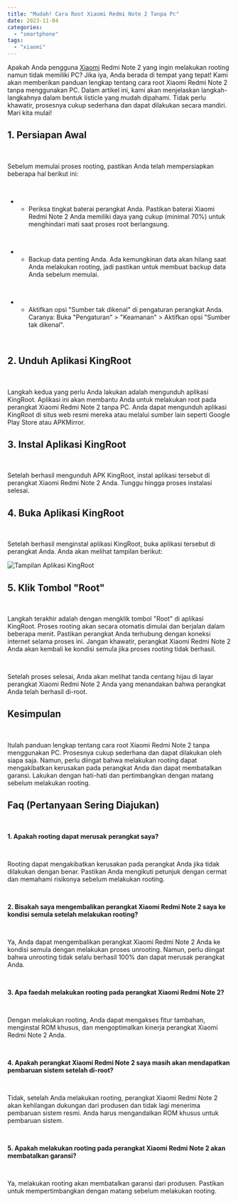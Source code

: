 ```yaml
---
title: "Mudah! Cara Root Xiaomi Redmi Note 2 Tanpa Pc"
date: 2023-11-04
categories: 
  - "smartphone"
tags: 
  - "xiaomi"
---
```


Apakah Anda pengguna [Xiaomi](https://ajiekusumadhany.com/gadget/smartphone/xiaomi/) Redmi Note 2 yang ingin melakukan rooting namun tidak memiliki PC? Jika iya, Anda berada di tempat yang tepat! Kami akan memberikan panduan lengkap tentang cara root Xiaomi Redmi Note 2 tanpa menggunakan PC. Dalam artikel ini, kami akan menjelaskan langkah-langkahnya dalam bentuk listicle yang mudah dipahami. Tidak perlu khawatir, prosesnya cukup sederhana dan dapat dilakukan secara mandiri. Mari kita mulai!

## 1\. Persiapan Awal

 

Sebelum memulai proses rooting, pastikan Anda telah mempersiapkan beberapa hal berikut ini:

 

- - Periksa tingkat baterai perangkat Anda. Pastikan baterai Xiaomi Redmi Note 2 Anda memiliki daya yang cukup (minimal 70%) untuk menghindari mati saat proses root berlangsung.

 

- - Backup data penting Anda. Ada kemungkinan data akan hilang saat Anda melakukan rooting, jadi pastikan untuk membuat backup data Anda sebelum memulai.

 

- - Aktifkan opsi "Sumber tak dikenal" di pengaturan perangkat Anda. Caranya: Buka "Pengaturan" > "Keamanan" > Aktifkan opsi "Sumber tak dikenal".

 

## 2\. Unduh Aplikasi KingRoot

 

Langkah kedua yang perlu Anda lakukan adalah mengunduh aplikasi KingRoot. Aplikasi ini akan membantu Anda untuk melakukan root pada perangkat Xiaomi Redmi Note 2 tanpa PC. Anda dapat mengunduh aplikasi KingRoot di situs web resmi mereka atau melalui sumber lain seperti Google Play Store atau APKMirror.

## 3\. Instal Aplikasi KingRoot

 

Setelah berhasil mengunduh APK KingRoot, instal aplikasi tersebut di perangkat Xiaomi Redmi Note 2 Anda. Tunggu hingga proses instalasi selesai.

## 4\. Buka Aplikasi KingRoot

 

Setelah berhasil menginstal aplikasi KingRoot, buka aplikasi tersebut di perangkat Anda. Anda akan melihat tampilan berikut:

![Tampilan Aplikasi KingRoot](images/[link_gambar_kingroot])

## 5\. Klik Tombol "Root"

 

Langkah terakhir adalah dengan mengklik tombol "Root" di aplikasi KingRoot. Proses rooting akan secara otomatis dimulai dan berjalan dalam beberapa menit. Pastikan perangkat Anda terhubung dengan koneksi internet selama proses ini. Jangan khawatir, perangkat Xiaomi Redmi Note 2 Anda akan kembali ke kondisi semula jika proses rooting tidak berhasil.

 

Setelah proses selesai, Anda akan melihat tanda centang hijau di layar perangkat Xiaomi Redmi Note 2 Anda yang menandakan bahwa perangkat Anda telah berhasil di-root.

## Kesimpulan

 

Itulah panduan lengkap tentang cara root Xiaomi Redmi Note 2 tanpa menggunakan PC. Prosesnya cukup sederhana dan dapat dilakukan oleh siapa saja. Namun, perlu diingat bahwa melakukan rooting dapat mengakibatkan kerusakan pada perangkat Anda dan dapat membatalkan garansi. Lakukan dengan hati-hati dan pertimbangkan dengan matang sebelum melakukan rooting.

## Faq (Pertanyaan Sering Diajukan)

 

**1\. Apakah rooting dapat merusak perangkat saya?**

 

Rooting dapat mengakibatkan kerusakan pada perangkat Anda jika tidak dilakukan dengan benar. Pastikan Anda mengikuti petunjuk dengan cermat dan memahami risikonya sebelum melakukan rooting.

 

**2\. Bisakah saya mengembalikan perangkat Xiaomi Redmi Note 2 saya ke kondisi semula setelah melakukan rooting?**

 

Ya, Anda dapat mengembalikan perangkat Xiaomi Redmi Note 2 Anda ke kondisi semula dengan melakukan proses unrooting. Namun, perlu diingat bahwa unrooting tidak selalu berhasil 100% dan dapat merusak perangkat Anda.

 

**3\. Apa faedah melakukan rooting pada perangkat Xiaomi Redmi Note 2?**

 

Dengan melakukan rooting, Anda dapat mengakses fitur tambahan, menginstal ROM khusus, dan mengoptimalkan kinerja perangkat Xiaomi Redmi Note 2 Anda.

 

**4\. Apakah perangkat Xiaomi Redmi Note 2 saya masih akan mendapatkan pembaruan sistem setelah di-root?**

 

Tidak, setelah Anda melakukan rooting, perangkat Xiaomi Redmi Note 2 akan kehilangan dukungan dari produsen dan tidak lagi menerima pembaruan sistem resmi. Anda harus mengandalkan ROM khusus untuk pembaruan sistem.

 

**5\. Apakah melakukan rooting pada perangkat Xiaomi Redmi Note 2 akan membatalkan garansi?**

 

Ya, melakukan rooting akan membatalkan garansi dari produsen. Pastikan untuk mempertimbangkan dengan matang sebelum melakukan rooting.
